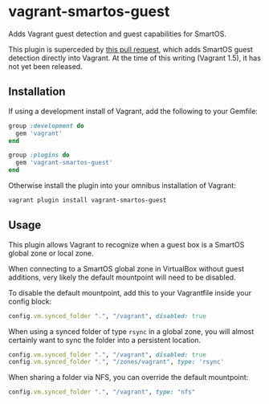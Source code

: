 vagrant-smartos-guest
=====================

Adds Vagrant guest detection and guest capabilities for SmartOS.

This plugin is superceded by [this pull request](https://github.com/mitchellh/vagrant/pull/3102),
which adds SmartOS guest detection directly into Vagrant. At the
time of this writing (Vagrant 1.5), it has not yet been released.

## Installation

If using a development install of Vagrant, add the following to your
Gemfile:

```ruby
group :development do
  gem 'vagrant'
end

group :plugins do
  gem 'vagrant-smartos-guest'
end
```

Otherwise install the plugin into your omnibus installation of Vagrant:

```bash
vagrant plugin install vagrant-smartos-guest
```

## Usage

This plugin allows Vagrant to recognize when a guest box is a SmartOS
global zone or local zone.

When connecting to a SmartOS global zone in VirtualBox without guest
additions, very likely the default mountpoint will need to be disabled.

To disable the default mountpoint, add this to your Vagrantfile inside
your config block:

```ruby
config.vm.synced_folder ".", "/vagrant", disabled: true
```

When using a synced folder of type `rsync` in a global zone, you will
almost certainly want to sync the folder into a persistent location.

```ruby
config.vm.synced_folder ".", "/vagrant", disabled: true
config.vm.synced_folder ".", "/zones/vagrant", type: 'rsync'
```

When sharing a folder via NFS, you can override the default mountpoint:

```ruby
config.vm.synced_folder ".", "/vagrant", type: "nfs"
```

